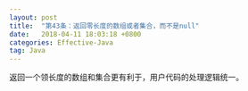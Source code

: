 ```yaml
---
layout: post
title:  "第43条：返回零长度的数组或者集合，而不是null"
date:   2018-04-11 18:03:18 +0800
categories: Effective-Java
tag: Java
---
```



返回一个领长度的数组和集合更有利于，用户代码的处理逻辑统一。